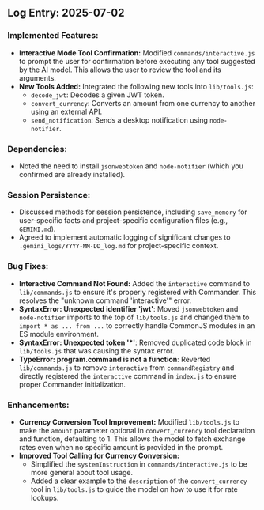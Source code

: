 ## Log Entry: 2025-07-02

### Implemented Features:
- **Interactive Mode Tool Confirmation:** Modified `commands/interactive.js` to prompt the user for confirmation before executing any tool suggested by the AI model. This allows the user to review the tool and its arguments.
- **New Tools Added:** Integrated the following new tools into `lib/tools.js`:
    - `decode_jwt`: Decodes a given JWT token.
    - `convert_currency`: Converts an amount from one currency to another using an external API.
    - `send_notification`: Sends a desktop notification using `node-notifier`.

### Dependencies:
- Noted the need to install `jsonwebtoken` and `node-notifier` (which you confirmed are already installed).

### Session Persistence:
- Discussed methods for session persistence, including `save_memory` for user-specific facts and project-specific configuration files (e.g., `GEMINI.md`).
- Agreed to implement automatic logging of significant changes to `.gemini_logs/YYYY-MM-DD_log.md` for project-specific context.

### Bug Fixes:
- **Interactive Command Not Found:** Added the `interactive` command to `lib/commands.js` to ensure it's properly registered with Commander. This resolves the "unknown command 'interactive'" error.
- **SyntaxError: Unexpected identifier 'jwt'**: Moved `jsonwebtoken` and `node-notifier` imports to the top of `lib/tools.js` and changed them to `import * as ... from ...` to correctly handle CommonJS modules in an ES module environment.
- **SyntaxError: Unexpected token '*'**: Removed duplicated code block in `lib/tools.js` that was causing the syntax error.
- **TypeError: program.command is not a function**: Reverted `lib/commands.js` to remove `interactive` from `commandRegistry` and directly registered the `interactive` command in `index.js` to ensure proper Commander initialization.

### Enhancements:
- **Currency Conversion Tool Improvement:** Modified `lib/tools.js` to make the `amount` parameter optional in `convert_currency` tool declaration and function, defaulting to 1. This allows the model to fetch exchange rates even when no specific amount is provided in the prompt.
- **Improved Tool Calling for Currency Conversion:**
    - Simplified the `systemInstruction` in `commands/interactive.js` to be more general about tool usage.
    - Added a clear example to the `description` of the `convert_currency` tool in `lib/tools.js` to guide the model on how to use it for rate lookups.
